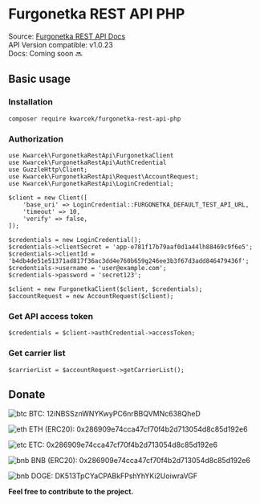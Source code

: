 
<h1>Furgonetka REST API PHP</h1>

Source: <a href="https://furgonetka.pl/api/rest" target="_blank">Furgonetka REST API Docs</a>  
API Version compatible: v1.0.23   
Docs: Coming soon 🔜

<h2>Basic usage</h2>
<h3>Installation</h3>

    composer require kwarcek/furgonetka-rest-api-php


<h3>Authorization</h3>

    use Kwarcek\FurgonetkaRestApi\FurgonetkaClient
    use Kwarcek\FurgonetkaRestApi\AuthCredential
    use GuzzleHttp\Client;
    use Kwarcek\FurgonetkaRestApi\Request\AccountRequest;
    use Kwarcek\FurgonetkaRestApi\LoginCredential;

    $client = new Client([
        'base_uri' => LoginCredential::FURGONETKA_DEFAULT_TEST_API_URL,
        'timeout' => 10,
        'verify' => false,
    ]);
    
    $credentials = new LoginCredential();
    $credentials->clientSecret = 'app-e781f17b79aaf0d1a44lh88469c9f6e5';
    $credentials->clientId = 'b4db4de51e51371ad817f36ac3dd4e760b659g246ee3b3f67d3add846479436f';
    $credentials->username = 'user@example.com';
    $credentials->password = 'secret123';
    
    $client = new FurgonetkaClient($client, $credentials);
    $accountRequest = new AccountRequest($client);

<h3>Get API access token</h3>

    $credentials = $client->authCredential->accessToken;


<h3>Get carrier list</h3>

    $carrierList = $accountRequest->getCarrierList();

<h2>Donate</h2>
<p><img src="https://cdn.jsdelivr.net/gh/atomiclabs/cryptocurrency-icons@9ab8d6934b83a4aa8ae5e8711609a70ca0ab1b2b/svg/color/btc.svg" alt="btc">  BTC: 12iNBSSznWNYKwyPC6nrBBQVMNc638QheD</p>
<p><img src="https://cdn.jsdelivr.net/gh/atomiclabs/cryptocurrency-icons@9ab8d6934b83a4aa8ae5e8711609a70ca0ab1b2b/svg/color/eth.svg" alt="eth"> ETH (ERC20): 0x286909e74cca47cf70f4b2d713054d8c85d192e6</p>
<p><img src="https://cdn.jsdelivr.net/gh/atomiclabs/cryptocurrency-icons@9ab8d6934b83a4aa8ae5e8711609a70ca0ab1b2b/svg/color/etc.svg" alt="etc"> ETC: 0x286909e74cca47cf70f4b2d713054d8c85d192e6</p>
<p><img src="https://cdn.jsdelivr.net/gh/atomiclabs/cryptocurrency-icons@9ab8d6934b83a4aa8ae5e8711609a70ca0ab1b2b/svg/color/bnb.svg" alt="bnb"> BNB (ERC20): 0x286909e74cca47cf70f4b2d713054d8c85d192e6</p>  
<p><img src="https://cdn.jsdelivr.net/gh/atomiclabs/cryptocurrency-icons@9ab8d6934b83a4aa8ae5e8711609a70ca0ab1b2b/svg/color/doge.svg" alt="bnb"> DOGE: DK513TpCYaCPABkFPshYhYKi2UoiwraVGF</p>

<b style="padding-top: 20px;">Feel free to contribute to the project.</b>

